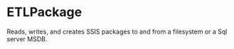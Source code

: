 ﻿# ETLPackage

Reads, writes, and creates SSIS packages to and from a filesystem or a Sql server MSDB.


